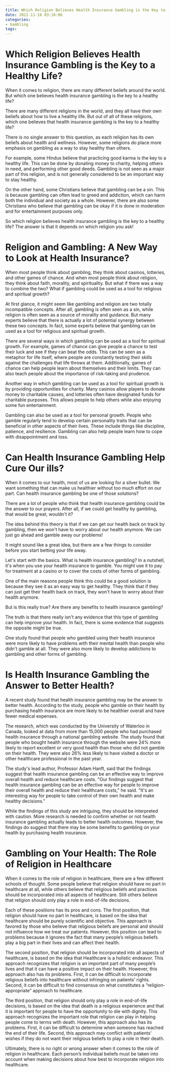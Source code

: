 ```yaml
---
title: Which Religion Believes Health Insurance Gambling is the Key to a Healthy Life
date: 2022-11-16 03:18:06
categories:
- Gambling
tags:
---
```



#  Which Religion Believes Health Insurance Gambling is the Key to a Healthy Life?

When it comes to religion, there are many different beliefs around the world. But which one believes health insurance gambling is the key to a healthy life?

There are many different religions in the world, and they all have their own beliefs about how to live a healthy life. But out of all of these religions, which one believes that health insurance gambling is the key to a healthy life?

There is no single answer to this question, as each religion has its own beliefs about health and wellness. However, some religions do place more emphasis on gambling as a way to stay healthy than others.

For example, some Hindus believe that practicing good karma is the key to a healthy life. This can be done by donating money to charity, helping others in need, and performing other good deeds. Gambling is not seen as a major part of this religion, and is not generally considered to be an important way to stay healthy.

On the other hand, some Christians believe that gambling can be a sin. This is because gambling can often lead to greed and addiction, which can harm both the individual and society as a whole. However, there are also some Christians who believe that gambling can be okay if it is done in moderation and for entertainment purposes only.

So which religion believes health insurance gambling is the key to a healthy life? The answer is that it depends on which religion you ask!

#  Religion and Gambling: A New Way to Look at Health Insurance?

When most people think about gambling, they think about casinos, lotteries, and other games of chance. And when most people think about religion, they think about faith, morality, and spirituality. But what if there was a way to combine the two? What if gambling could be used as a tool for religious and spiritual growth?

At first glance, it might seem like gambling and religion are two totally incompatible concepts. After all, gambling is often seen as a sin, while religion is often seen as a source of morality and guidance. But many experts believe that there is actually a lot of potential synergy between these two concepts. In fact, some experts believe that gambling can be used as a tool for religious and spiritual growth.

There are several ways in which gambling can be used as a tool for spiritual growth. For example, games of chance can give people a chance to test their luck and see if they can beat the odds. This can be seen as a metaphor for life itself, where people are constantly testing their skills against the challenges that life throws at them. Additionally, games of chance can help people learn about themselves and their limits. They can also teach people about the importance of risk-taking and prudence.

Another way in which gambling can be used as a tool for spiritual growth is by providing opportunities for charity. Many casinos allow players to donate money to charitable causes, and lotteries often have designated funds for charitable purposes. This allows people to help others while also enjoying some fun entertainment.

Gambling can also be used as a tool for personal growth. People who gamble regularly tend to develop certain personality traits that can be beneficial in other aspects of their lives. These include things like discipline, patience, and resilience. Gambling can also help people learn how to cope with disappointment and loss.

#  Can Health Insurance Gambling Help Cure Our ills?

When it comes to our health, most of us are looking for a silver bullet. We want something that can make us healthier without too much effort on our part. Can health insurance gambling be one of those solutions?

There are a lot of people who think that health insurance gambling could be the answer to our prayers. After all, if we could get healthy by gambling, that would be great, wouldn't it?

The idea behind this theory is that if we can get our health back on track by gambling, then we won't have to worry about our health anymore. We can just go ahead and gamble away our problems!

It might sound like a great idea, but there are a few things to consider before you start betting your life away.

Let's start with the basics. What is health insurance gambling? In a nutshell, it's when you use your health insurance to gamble. You might use it to pay for treatment at a casino or to cover the costs of other forms of gambling.

One of the main reasons people think this could be a good solution is because they see it as an easy way to get healthy. They think that if they can just get their health back on track, they won't have to worry about their health anymore.

But is this really true? Are there any benefits to health insurance gambling?

The truth is that there really isn't any evidence that this type of gambling can help improve your health. In fact, there is some evidence that suggests the opposite might be true.

One study found that people who gambled using their health insurance were more likely to have problems with their mental health than people who didn't gamble at all. They were also more likely to develop addictions to gambling and other forms of gambling.

#  Is Health Insurance Gambling the Answer to Better Health?

A recent study found that health insurance gambling may be the answer to better health. According to the study, people who gamble on their health by purchasing health insurance are more likely to be healthier overall and have fewer medical expenses.

The research, which was conducted by the University of Waterloo in Canada, looked at data from more than 15,000 people who had purchased health insurance through a national gambling website. The study found that people who bought health insurance through the website were 24% more likely to report excellent or very good health than those who did not gamble on their health. They were also 26% less likely to have visited a doctor or other healthcare professional in the past year.

The study's lead author, Professor Adam Hanft, said that the findings suggest that health insurance gambling can be an effective way to improve overall health and reduce healthcare costs. "Our findings suggest that health insurance gambling can be an effective way for people to improve their overall health and reduce their healthcare costs," he said. "It's an interesting way for people to take control of their own health and make healthy decisions."

While the findings of this study are intriguing, they should be interpreted with caution. More research is needed to confirm whether or not health insurance gambling actually leads to better health outcomes. However, the findings do suggest that there may be some benefits to gambling on your health by purchasing health insurance.

#  Gambling on Your Health: The Role of Religion in Healthcare

When it comes to the role of religion in healthcare, there are a few different schools of thought. Some people believe that religion should have no part in healthcare at all, while others believe that religious beliefs and practices should be incorporated into all aspects of healthcare. Still others believe that religion should only play a role in end-of-life decisions.

Each of these positions has its pros and cons. The first position, that religion should have no part in healthcare, is based on the idea that healthcare should be purely scientific and objective. This approach is favored by those who believe that religious beliefs are personal and should not influence how we treat our patients. However, this position can lead to problems because it ignores the fact that many people’s religious beliefs play a big part in their lives and can affect their health.

The second position, that religion should be incorporated into all aspects of healthcare, is based on the idea that Healthcare is a holistic endeavor. This approach recognizes that religion is an important part of many people’s lives and that it can have a positive impact on their health. However, this approach also has its problems. First, it can be difficult to incorporate religious beliefs into healthcare without infringing on patients’ rights. Second, it can be difficult to find consensus on what constitutes a “religion-appropriate” approach to healthcare.

The third position, that religion should only play a role in end-of-life decisions, is based on the idea that death is a religious experience and that it is important for people to have the opportunity to die with dignity. This approach recognizes the important role that religion can play in helping people come to terms with death. However, this approach also has its problems. First, it can be difficult to determine when someone has reached the end of their life. Second, this approach may conflict with patients’ wishes if they do not want their religious beliefs to play a role in their death.

Ultimately, there is no right or wrong answer when it comes to the role of religion in healthcare. Each person’s individual beliefs must be taken into account when making decisions about how best to incorporate religion into healthcare.